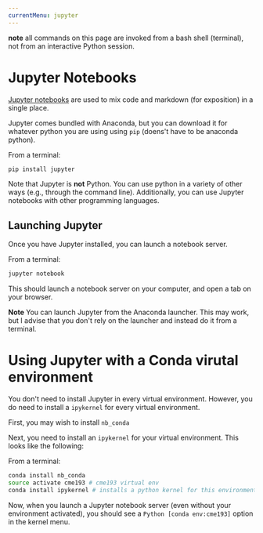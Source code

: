 ```yaml
---
currentMenu: jupyter
---
```

**note** all commands on this page are invoked from a bash shell (terminal), not from an interactive Python session.

# Jupyter Notebooks

[Jupyter notebooks](https://jupyter.org/) are used to mix code and markdown (for exposition) in a single place.

Jupyter comes bundled with Anaconda, but you can download it for whatever python you are using using `pip` (doens't have to be anaconda python).

From a terminal:
```bash
pip install jupyter
```

Note that Jupyter is **not** Python.  You can use python in a variety of other ways (e.g., through the command line).  Additionally, you can use Jupyter notebooks with other programming languages.

## Launching Jupyter

Once you have Jupyter installed, you can launch a notebook server.

From a terminal:
```bash
jupyter notebook
```

This should launch a notebook server on your computer, and open a tab on your browser.

**Note** You can launch Jupyter from the Anaconda launcher.  This may work, but I advise that you don't rely on the launcher and instead do it from a terminal.

# Using Jupyter with a Conda virutal environment

You don't need to install Jupyter in every virtual environment.  However, you do need to install a `ipykernel` for every virtual environment.

First, you may wish to install `nb_conda`

Next, you need to install an `ipykernel` for your virtual environment.  This looks like the following:

From a terminal:
```bash
conda install nb_conda
source activate cme193 # cme193 virtual env
conda install ipykernel # installs a python kernel for this environment
```

Now, when you launch a Jupyter notebook server (even without your environment activated), you should see a `Python [conda env:cme193]` option in the kernel menu.
